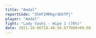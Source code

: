 ```yaml
---
title: "Amdal"
reportCode: "3hHY2MRKgrdDkTPj"
player: "Amdal"
fight: "Lady Vashj - Wipe 1 (70%)"
date: 2021-10-06T18:48:50.877000+00:00
---
```

